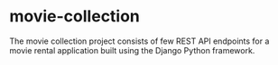 # movie-collection
The movie collection project consists of few REST API endpoints for a movie rental application built using the Django Python framework.
